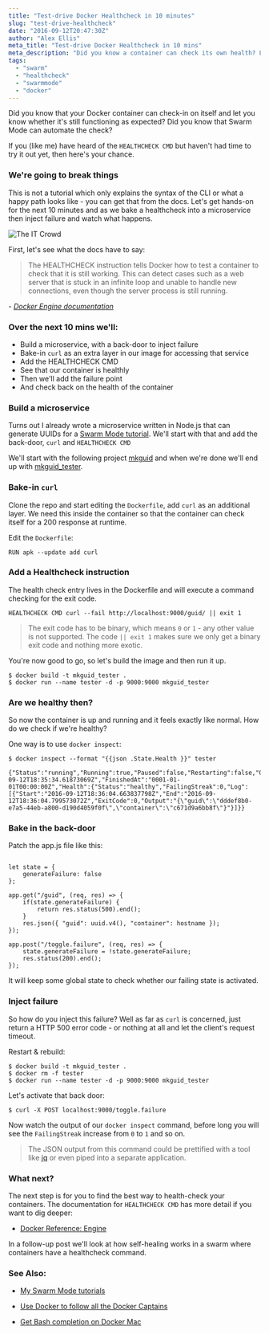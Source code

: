 ```yaml
---
title: "Test-drive Docker Healthcheck in 10 minutes"
slug: "test-drive-healthcheck"
date: "2016-09-12T20:47:30Z"
author: "Alex Ellis"
meta_title: "Test-drive Docker Healthcheck in 10 mins"
meta_description: "Did you know a container can check its own health? Let's break things as we get hands-on for 10 miutes and use failure injection with HEALTHCHECK CMD"
tags:
  - "swarm"
  - "healthcheck"
  - "swarmmode"
  - "docker"
---
```


Did you know that your Docker container can check-in on itself and let you know whether it's still functioning as expected? Did you know that Swarm Mode can automate the check?

If you (like me) have heard of the `HEALTHCHECK CMD` but haven't had time to try it out yet, then here's your chance.

### We're going to break things

This is not a tutorial which only explains the syntax of the CLI or what a happy path looks like - you can get that from the docs. Let's get hands-on for the next 10 minutes and as we bake a healthcheck into a microservice then inject failure and watch what happens.

![The IT Crowd](/content/images/2016/09/dont-worry-ive-sent-an-email-about-it.png)

First, let's see what the docs have to say:

> The HEALTHCHECK instruction tells Docker how to test a container to check that it is still working. This can detect cases such as a web server that is stuck in an infinite loop and unable to handle new connections, even though the server process is still running.

*- [Docker Engine documentation](https://docs.docker.com/engine/reference/builder/#/healthcheck)*

### Over the next 10 mins we'll:

* Build a microservice, with a back-door to inject failure
* Bake-in `curl` as an extra layer in our image for accessing that service
* Add the HEALTHCHECK CMD
 * See that our container is healthly
* Then we'll add the failure point
 * And check back on the health of the container

### Build a microservice

Turns out I already wrote a microservice written in Node.js that can generate UUIDs for a [Swarm Mode tutorial](http://blog.alexellis.io/microservice-swarm-mode/). We'll start with that and add the back-door, `curl` and `HEALTHCHECK CMD`

We'll start with the following project [mkguid](https://github.com/alexellis/swarmmode-tests/tree/master/mkguid/) and when we're done we'll end up with [mkguid_tester](https://github.com/alexellis/swarmmode-tests/tree/master/mkguid_tester/).

### Bake-in `curl`

Clone the repo and start editing the `Dockerfile`, add `curl` as an additional layer. We need this inside the container so that the container can check itself for a 200 response at runtime. 

Edit the `Dockerfile`:

```
RUN apk --update add curl
```

### Add a Healthcheck instruction

The health check entry lives in the Dockerfile and will execute a command checking for the exit code.

```
HEALTHCHECK CMD curl --fail http://localhost:9000/guid/ || exit 1
```

> The exit code has to be binary, which means `0` or `1` - any other value is not supported. The code `|| exit 1` makes sure we only get a binary exit code and nothing more exotic.

You're now good to go, so let's build the image and then run it up.

```
$ docker build -t mkguid_tester .
$ docker run --name tester -d -p 9000:9000 mkguid_tester 
```

### Are we healthy then?

So now the container is up and running and it feels exactly like normal. How do we check if we're healthy?

One way is to use `docker inspect`:

```
$ docker inspect --format "{{json .State.Health }}" tester

{"Status":"running","Running":true,"Paused":false,"Restarting":false,"OOMKilled":false,"Dead":false,"Pid":3152,"ExitCode":0,"Error":"","StartedAt":"2016-09-12T18:35:34.61873069Z","FinishedAt":"0001-01-01T00:00:00Z","Health":{"Status":"healthy","FailingStreak":0,"Log":[{"Start":"2016-09-12T18:36:04.663837798Z","End":"2016-09-12T18:36:04.799573072Z","ExitCode":0,"Output":"{\"guid\":\"dddef8b0-e7a5-44eb-a800-d190d4059f0f\",\"container\":\"c671d9a6bb8f\"}"}]}}
```

### Bake in the back-door

Patch the app.js file like this:

```

let state = {
    generateFailure: false
};

app.get("/guid", (req, res) => {
    if(state.generateFailure) {
        return res.status(500).end();
    }
    res.json({ "guid": uuid.v4(), "container": hostname });
});

app.post("/toggle.failure", (req, res) => {
    state.generateFailure = !state.generateFailure;  
    res.status(200).end();
});
```

It will keep some global state to check whether our failing state is activated.

### Inject failure

So how do you inject this failure? Well as far as `curl` is concerned, just return a HTTP 500 error code - or nothing at all and let the client's request timeout.

Restart & rebuild:

```
$ docker build -t mkguid_tester .
$ docker rm -f tester
$ docker run --name tester -d -p 9000:9000 mkguid_tester 
```

Let's activate that back door:

```
$ curl -X POST localhost:9000/toggle.failure
```

Now watch the output of our `docker inspect` command, before long you will see the `FailingStreak` increase from `0` to `1` and so on.

> The JSON output from this command could be prettified with a tool like [jq](https://stedolan.github.io/jq/) or even piped into a separate application.

### What next?

The next step is for you to find the best way to health-check your containers. The documentation for `HEALTHCHECK CMD` has more detail if you want to dig deeper:

* [Docker Reference: Engine](https://docs.docker.com/engine/reference/builder/#/healthcheck)

In a follow-up post we'll look at how self-healing works in a swarm where containers have a healthcheck command.

### See Also:

* [My Swarm Mode tutorials](http://blog.alexellis.io/tag/swarmmode/)

* [Use Docker to follow all the Docker Captains](http://blog.alexellis.io/follow-all-captains/)

* [Get Bash completion on Docker Mac](http://blog.alexellis.io/docker-mac-bash-completion/)